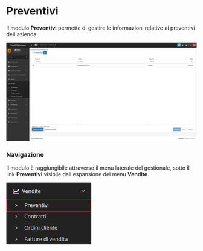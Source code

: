 # Preventivi

Il modulo **Preventivi** permette di gestire le informazioni relative ai preventivi dell'azienda.

![Screenshot interfaccia preventivi](../../../../.gitbook/assets/module%20%281%29.png)

### Navigazione

Il modulo è raggiungibile attraverso il menu laterale del gestionale, sotto il link **Preventivi** visibile dall'espansione del menu **Vendite**.

![Screenshot navigazione preventivi](../../../../.gitbook/assets/navigazionepreventivi.PNG)

